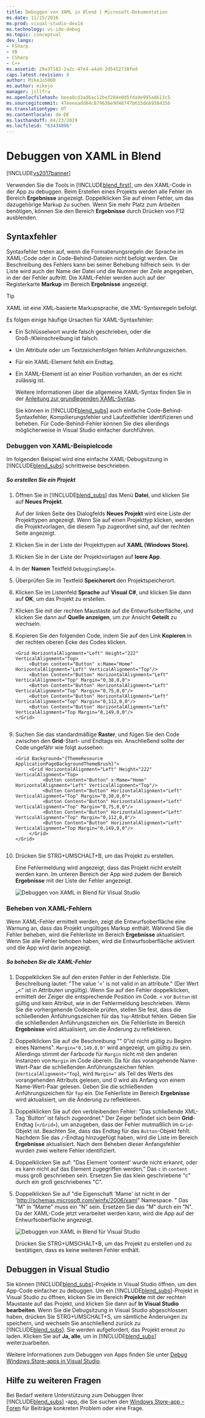 ```yaml
---
title: Debuggen von XAML in Blend | Microsoft-Dokumentation
ms.date: 11/15/2016
ms.prod: visual-studio-dev14
ms.technology: vs-ide-debug
ms.topic: conceptual
dev_langs:
- FSharp
- VB
- CSharp
- C++
ms.assetid: 29a37182-2a2c-47e4-a4a9-2d5412738fed
caps.latest.revision: 8
author: MikeJo5000
ms.author: mikejo
manager: jillfra
ms.openlocfilehash: beea8cd3ad6ac12bef284e0d5fda9e995a8613c5
ms.sourcegitcommit: 47eeeeadd84c879636e9d48747b615de69384356
ms.translationtype: HT
ms.contentlocale: de-DE
ms.lasthandoff: 04/23/2019
ms.locfileid: "63434096"
---
```

# <a name="debug-xaml-in-blend"></a>Debuggen von XAML in Blend
[!INCLUDE[vs2017banner](../includes/vs2017banner.md)]

Verwenden Sie die Tools in [!INCLUDE[blend_first](../includes/blend-first-md.md)], um den XAML-Code in der App zu debuggen. Beim Erstellen eines Projekts werden alle Fehler im Bereich **Ergebnisse** angezeigt. Doppelklicken Sie auf einen Fehler, um das dazugehörige Markup zu suchen. Wenn Sie mehr Platz zum Arbeiten benötigen, können Sie den Bereich **Ergebnisse** durch Drücken von F12 ausblenden.  
  
## <a name="syntax-errors"></a>Syntaxfehler  
 Syntaxfehler treten auf, wenn die Formatierungsregeln der Sprache im XAML-Code oder in Code-Behind-Dateien nicht befolgt werden. Die Beschreibung des Fehlers kann bei seiner Behebung hilfreich sein. In der Liste wird auch der Name der Datei und die Nummer der Zeile angegeben, in der der Fehler auftritt. Die XAML-Fehler werden auch auf der Registerkarte **Markup** im Bereich **Ergebnisse** angezeigt.  
  
> [!TIP]
> XAML ist eine XML-basierte Markupsprache, die XML-Syntaxregeln befolgt.  
  
 Es folgen einige häufige Ursachen für XAML-Syntaxfehler:  
  
- Ein Schlüsselwort wurde falsch geschrieben, oder die Groß-/Kleinschreibung ist falsch.  
  
- Um Attribute oder um Textzeichenfolgen fehlen Anführungszeichen.  
  
- Für ein XAML-Element fehlt ein Endtag.  
  
- Ein XAML-Element ist an einer Position vorhanden, an der es nicht zulässig ist.  
  
  Weitere Informationen über die allgemeine XAML-Syntax finden Sie in der [Anleitung zur grundlegenden XAML-Syntax](http://go.microsoft.com/fwlink/?LinkId=329942).  
  
  Sie können in [!INCLUDE[blend_subs](../includes/blend-subs-md.md)] auch einfache Code-Behind-Syntaxfehler, Kompilierungsfehler und Laufzeitfehler identifizieren und beheben. Für Code-Behind-Fehler können Sie dies allerdings möglicherweise in Visual Studio einfacher durchführen.  
  
### <a name="debugging-sample-xaml-code"></a>Debuggen von XAML-Beispielcode  
 Im folgenden Beispiel wird eine einfache XAML-Debugsitzung in [!INCLUDE[blend_subs](../includes/blend-subs-md.md)] schrittweise beschrieben.  
  
##### <a name="to-create-a-project"></a>So erstellen Sie ein Projekt  
  
1. Öffnen Sie in [!INCLUDE[blend_subs](../includes/blend-subs-md.md)] das Menü **Datei**, und klicken Sie auf **Neues Projekt**.  
  
    Auf der linken Seite des Dialogfelds **Neues Projekt** wird eine Liste der Projekttypen angezeigt. Wenn Sie auf einen Projekttyp klicken, werden die Projektvorlagen, die diesem Typ zugeordnet sind, auf der rechten Seite angezeigt.  
  
2. Klicken Sie in der Liste der Projekttypen auf **XAML (Windows Store)**.  
  
3. Klicken Sie in der Liste der Projektvorlagen auf **leere App**.  
  
4. In der **Namen** Textfeld `DebuggingSample`.  
  
5. Überprüfen Sie im Textfeld **Speicherort** den Projektspeicherort.  
  
6. Klicken Sie im Listenfeld **Sprache** auf **Visual C#**, und klicken Sie dann auf **OK**, um das Projekt zu erstellen.  
  
7. Klicken Sie mit der rechten Maustaste auf die Entwurfsoberfläche, und klicken Sie dann auf **Quelle anzeigen**, um zur Ansicht **Geteilt** zu wechseln.  
  
8. Kopieren Sie den folgenden Code, indem Sie auf den Link **Kopieren** in der rechten oberen Ecke des Codes klicken.  
  
   ```  
   <Grid HorizontalAlignment="Left" Height="222" VerticalAlignment="Top>  
        <Button content="Button" x:Mame="Home" HorizontalAlignment="Left" VerticalAlignment="Top"/>  
        <Button Content="Button" HorizontalAlignment="Left" VerticalAlignment="Top" Margin="0,38,0,0">  
        <Button Content="Button" HorizontalAlignment="Left" VerticalAlignment="Top" Margin="0,75,0,0"/>  
        <Button Content="Button" HorizontalAlignment="Left" VerticalAlignment="Top" Margin="0,112,0,0"/>  
        <Button Content="Button" HorizontalAlignment="Left" VerticalAlignment="Top Margin="0,149,0,0"/>  
   </Grid>  
  
   ```  
  
9. Suchen Sie das standardmäßige **Raster**, und fügen Sie den Code zwischen den **Grid**-Start- und Endtags ein. Anschließend sollte der Code ungefähr wie folgt aussehen:  
  
    ```  
    <Grid Background="{ThemeResource ApplicationPageBackgroundThemeBrush}">  
         <Grid HorizontalAlignment="Left" Height="222" VerticalAlignment="Top>  
              <Button content="Button" x:Mame="Home" HorizontalAlignment="Left" VerticalAlignment="Top"/>  
              <Button Content="Button" HorizontalAlignment="Left" VerticalAlignment="Top" Margin="0,38,0,0">  
              <Button Content="Button" HorizontalAlignment="Left" VerticalAlignment="Top" Margin="0,75,0,0"/>  
              <Button Content="Button" HorizontalAlignment="Left" VerticalAlignment="Top" Margin="0,112,0,0"/>  
              <Button Content="Button" HorizontalAlignment="Left" VerticalAlignment="Top Margin="0,149,0,0"/>  
         </Grid>  
    </Grid>  
  
    ```  
  
10. Drücken Sie STRG+UMSCHALT+B, um das Projekt zu erstellen.  
  
    Eine Fehlermeldung wird angezeigt, dass das Projekt nicht erstellt werden kann. Im unteren Bereich der App wird zudem der Bereich **Ergebnisse** mit der Liste der Fehler angezeigt.  
  
    ![Debuggen von XAML in Blend für Visual Studio](../debugger/media/blend-debugxaml-xaml.png "Blend_debugXAML_XAML")  
  
### <a name="resolving-xaml-errors"></a>Beheben von XAML-Fehlern  
 Wenn XAML-Fehler ermittelt werden, zeigt die Entwurfsoberfläche eine Warnung an, dass das Projekt ungültiges Markup enthält. Während Sie die Fehler beheben, wird die Fehlerliste im Bereich **Ergebnisse** aktualisiert. Wenn Sie alle Fehler behoben haben, wird die Entwurfsoberfläche aktiviert und die App wird darin angezeigt.  
  
##### <a name="to-resolve-the-xaml-errors"></a>So beheben Sie die XAML-Fehler  
  
1. Doppelklicken Sie auf den ersten Fehler in der Fehlerliste. Die Beschreibung lautet: "The value '<' is not valid in an attribute." (Der Wert „<“ ist in Attributen ungültig). Wenn Sie auf den Fehler doppelklicken, ermittelt der Zeiger die entsprechende Position im Code. `<` vor `Button` ist gültig und kein Attribut, wie in der Fehlermeldung beschrieben. Wenn Sie die vorhergehende Codezeile prüfen, stellen Sie fest, dass die schließenden Anführungszeichen für das `Top`-Attribut fehlen. Geben Sie die schließenden Anführungszeichen ein. Die Fehlerliste im Bereich **Ergebnisse** wird aktualisiert, um die Änderung zu reflektieren.  
  
2. Doppelklicken Sie auf die Beschreibung "" 0"ist nicht gültig zu Beginn eines Namens". `Margin="0,149,0,0"` wird angezeigt, um gültig zu sein. Allerdings stimmt der Farbcode für `Margin` nicht mit den anderen Instanzen von `Margin` im Code überein. Da für das vorangehende Name-Wert-Paar die schließenden Anführungszeichen fehlen (`VerticalAlignment="Top`), wird `Margin="` als Teil des Werts des vorangehenden Attributs gelesen, und 0 wird als Anfang von einem Name-Wert-Paar gelesen. Geben Sie die schließenden Anführungszeichen für `Top` ein. Die Fehlerliste im Bereich **Ergebnisse** wird aktualisiert, um die Änderung zu reflektieren.  
  
3. Doppelklicken Sie auf den verbleibenden Fehler: "Das schließende XML-Tag 'Button' ist falsch zugeordnet." Der Zeiger befindet sich beim **Grid**-Endtag (`</Grid>`), um anzugeben, dass der Fehler mutmaßlich im `Grid`-Objekt ist. Beachten Sie, dass das Endtag für das `Button`-Objekt fehlt. Nachdem Sie das `/`-Endtag hinzugefügt haben, wird die Liste im Bereich **Ergebnisse** aktualisiert. Nach dem Beheben dieser Anfangsfehler wurden zwei weitere Fehler identifiziert.  
  
4. Doppelklicken Sie auf: "Das Element 'content' wurde nicht erkannt, oder es kann nicht auf das Element zugegriffen werden." Das `c` in `content` muss groß geschrieben sein. Ersetzen Sie das klein geschriebene "c" durch ein groß geschriebenes "C".  
  
5. Doppelklicken Sie auf "die Eigenschaft 'Mame' ist nicht in der '<http://schemas.microsoft.com/winfx/2006/xaml>" Namespace. " Das "M" in "Mame" muss ein "N" sein. Ersetzen Sie das "M" durch ein "N". Da der XAML-Code jetzt verarbeitet werden kann, wird die App auf der Entwurfsoberfläche angezeigt.  
  
    ![Debuggen von XAML in Blend für Visual Studio](../debugger/media/blend-debugartboard-xaml.png "Blend_debugArtboard_XAML")  
  
    Drücken Sie STRG+UMSCHALT+B, um das Projekt zu erstellen und zu bestätigen, dass es keine weiteren Fehler enthält.  
  
## <a name="debugging-in-visual-studio"></a>Debuggen in Visual Studio  
 Sie können [!INCLUDE[blend_subs](../includes/blend-subs-md.md)]-Projekte in Visual Studio öffnen, um den App-Code einfacher zu debuggen. Um ein [!INCLUDE[blend_subs](../includes/blend-subs-md.md)]-Projekt in Visual Studio zu öffnen, klicken Sie im Bereich **Projekte** mit der rechten Maustaste auf das Projekt, und klicken Sie dann auf **In Visual Studio bearbeiten**. Wenn Sie die Debugsitzung in Visual Studio abgeschlossen haben, drücken Sie STRG+UMSCHALT+S, um sämtliche Änderungen zu speichern, und wechseln Sie anschließend zurück zu [!INCLUDE[blend_subs](../includes/blend-subs-md.md)]. Sie werden aufgefordert, das Projekt erneut zu laden. Klicken Sie auf **Ja, alle**, um in [!INCLUDE[blend_subs](../includes/blend-subs-md.md)] weiterzuarbeiten.  
  
 Weitere Informationen zum Debuggen von Apps finden Sie unter [Debug Windows Store-apps in Visual Studio](http://go.microsoft.com/fwlink/?LinkId=329944).  
  
## <a name="getting-help"></a>Hilfe zu weiteren Fragen  
 Bei Bedarf weitere Unterstützung zum Debuggen Ihrer [!INCLUDE[blend_subs](../includes/blend-subs-md.md)] -app, die Sie suchen den [Windows Store-app – Foren](http://go.microsoft.com/fwlink/?LinkId=280308) für Beiträge konkreten Problem oder eine Frage.
